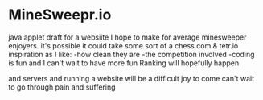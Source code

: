 # MineSweepr.io
java applet draft for a websiite I hope to make for average minesweeper enjoyers.
it's possible it could take some sort of a chess.com & tetr.io inspiration as I like:
-how clean they are
-the competition involved
-coding is fun and I can't wait to have more fun
Ranking will hopefully happen

and servers and running a website will be a difficult joy to come can't wait to go through pain and suffering
